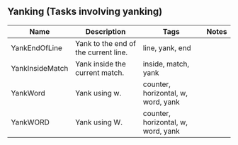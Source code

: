 ## Yanking (Tasks involving yanking)
| Name | Description | Tags | Notes
| --- | -------- | -------- | -------- |
|YankEndOfLine | Yank to the end of the current line. | line, yank, end |
|YankInsideMatch | Yank inside the current match. | inside, match, yank |
|YankWord | Yank using w. | counter, horizontal, w, word, yank |
|YankWORD | Yank using W. | counter, horizontal, w, word, yank |